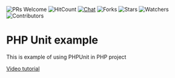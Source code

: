 ![PRs Welcome](https://img.shields.io/badge/PRs-welcome-brightgreen.svg)
![HitCount](https://views.whatilearened.today/views/github/keizah7/phpunit-example.svg)
[![Chat](https://img.shields.io/discord/620935790867906561?label=chat)](https://discord.gg/YeJBQrTUT9)
![Forks](https://img.shields.io/github/forks/keizah7/phpunit-example?style=social)
![Stars](https://img.shields.io/github/stars/keizah7/phpunit-example?style=social)
![Watchers](https://img.shields.io/github/watchers/keizah7/phpunit-example?style=social)
![Contributors](https://img.shields.io/github/contributors/keizah7/phpunit-example)
# PHP Unit example
This is example of using PHPUnit in PHP project

[Video tutorial](https://youtu.be/MwX7nmZWTtc)
